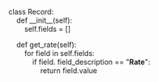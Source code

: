 class Record:  
&nbsp;&nbsp;&nbsp;&nbsp;def \_\_init\_\_(self):  
&nbsp;&nbsp;&nbsp;&nbsp;&nbsp;&nbsp;&nbsp;&nbsp;self.fields = []  

&nbsp;&nbsp;&nbsp;&nbsp;def get_rate(self):  
&nbsp;&nbsp;&nbsp;&nbsp;&nbsp;&nbsp;&nbsp;&nbsp;for field in self.fields:  
&nbsp;&nbsp;&nbsp;&nbsp;&nbsp;&nbsp;&nbsp;&nbsp;&nbsp;&nbsp;&nbsp;&nbsp;if field.  field_description == "**Rate**":  
&nbsp;&nbsp;&nbsp;&nbsp;&nbsp;&nbsp;&nbsp;&nbsp;&nbsp;&nbsp;&nbsp;&nbsp;&nbsp;&nbsp;&nbsp;&nbsp;return field.value  